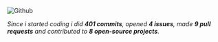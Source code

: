 ![Github](https://github.com/slowayy/slowayy/assets/85556196/d25e9cc5-8dd3-4261-bbe3-54cb4946d7cd)


<!--
<div align="center">
<br><p align="centre"></p>  
<p align="center"><img align="center" src="https://komarev.com/ghpvc/?username=oxzh&style=for-the-badge&color=blueviolet" /></p> 
<br>
</div>
-->
_Since i started coding i did **401 commits**, opened **4 issues**, made **9 pull requests** and contributed to **8 open-source projects**._
